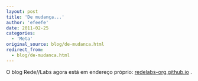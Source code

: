 ```yaml
---
layout: post
title: 'De mudança...'
author: 'efeefe'
date: 2011-02-25
categories:
  - 'Meta'
original_source: blog/de-mudanca.html
redirect_from:
  - blog/de-mudanca.html
---
```


O blog Rede//Labs agora está em endereço próprio: [redelabs-org.github.io](https://redelabs-org.github.io/) .
